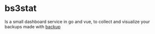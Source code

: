 # bs3stat 

Is a small dashboard service in go and vue, to collect and visualize your backups made with [backup](https://github.com/backup/backup)


